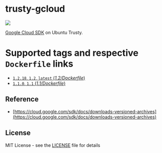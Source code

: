 # trusty-gcloud
[![](https://images.microbadger.com/badges/image/peterevans/trusty-gcloud.svg)](https://microbadger.com/images/peterevans/trusty-gcloud)

[Google Cloud SDK](https://cloud.google.com/sdk/) on Ubuntu Trusty.

# Supported tags and respective `Dockerfile` links

- [`1.2.18`, `1.2`, `latest`  (*1.2/Dockerfile*)](https://github.com/peter-evans/trusty-gcloud/tree/master/1.2)
- [`1.1.0`, `1.1`  (*1.1/Dockerfile*)](https://github.com/peter-evans/trusty-gcloud/tree/master/1.1)

## Reference

- [https://cloud.google.com/sdk/docs/downloads-versioned-archives](https://cloud.google.com/sdk/docs/downloads-versioned-archives)

## License

MIT License - see the [LICENSE](LICENSE) file for details